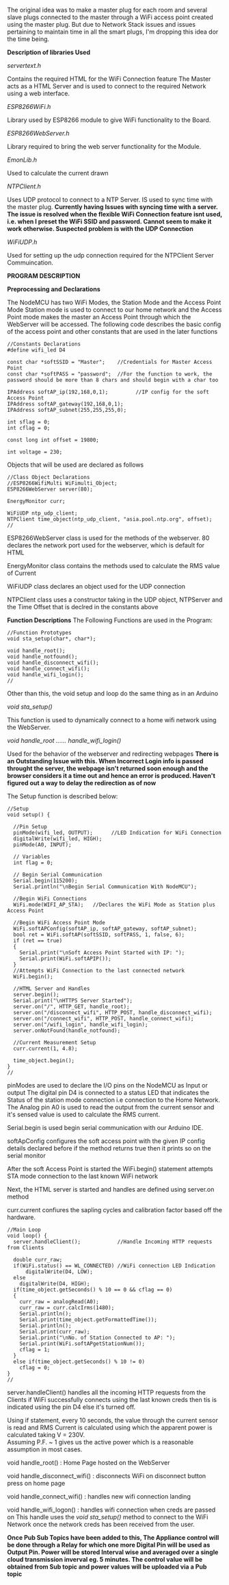 The original idea was to make a master plug for each room and several slave plugs connected to the master through a 
WiFi access point created using the master plug. But due to Network Stack issues and issues pertaining to maintain time in 
all the smart plugs, I'm dropping this idea dor the time being.

**Description of libraries Used**

*servertext.h*

Contains the required HTML for the WiFi Connection feature
The Master acts as a HTML Server and is used to connect to the required Network using 
a web interface.

*ESP8266WiFi.h*

Library used by ESP8266 module to give WiFi functionality to the Board.

*ESP8266WebServer.h*

Library required to bring the web server functionality for the Module.

*EmonLib.h*

Used to calculate the current drawn

*NTPClient.h*

Uses UDP protocol to connect to a NTP Server. IS used to sync time with the master plug.
**Currently having Issues with syncing time with a server. The issue is resolved when the flexible WiFi Connection feature isnt used, i.e. when I preset the WiFi SSID and password. Cannot seem to make it work otherwise. Suspected problem is with the UDP Connection**

*WiFiUDP.h*

Used for setting up the udp connection required for the NTPClient Server Commuincation.

**PROGRAM DESCRIPTION**

**Preprocessing and Declarations**

The NodeMCU has two WiFi Modes, the Station Mode and the Access Point Mode
Station mode is used to connect to our home network and the Access Point mode makes the 
master an Access Point through which the WebServer will be accessed. The following code 
describes the basic config of the access point and other constants that are used in the later functions
~~~
//Constants Declarations
#define wifi_led D4

const char *softSSID = "Master";    //Credentials for Master Access Point
const char *softPASS = "password";  //For the function to work, the password should be more than 8 chars and should begin with a char too

IPAddress softAP_ip(192,168,0,1);         //IP config for the soft Access Point
IPAddress softAP_gateway(192,168,0,1);
IPAddress softAP_subnet(255,255,255,0);

int sflag = 0;
int cflag = 0;

const long int offset = 19800;

int voltage = 230;
~~~
Objects that will be used are declared as follows
~~~
//Class Object Declarations
//ESP8266WifiMulti WiFimulti_Object;
ESP8266WebServer server(80);

EnergyMonitor curr;

WiFiUDP ntp_udp_client;
NTPClient time_object(ntp_udp_client, "asia.pool.ntp.org", offset);
//
~~~
ESP8266WebServer class is used for the methods of the webserver. 80 declares the network 
port used for the webserver, which is default for HTML

EnergyMonitor class contains the methods used to calculate the RMS value of Current

WiFiUDP class declares an object used for the UDP connection

NTPClient class uses a constructor taking in the UDP object, NTPServer and the Time Offset 
that is declred in the constants above

**Function Descriptions**
The Following Functions are used in the Program:
~~~
//Function Prototypes
void sta_setup(char*, char*);

void handle_root();
void handle_notfound();
void handle_disconnect_wifi();
void handle_connect_wifi();
void handle_wifi_login();
//
~~~
Other than this, the void setup and loop do the same thing as in an Arduino

*void sta_setup()*

This function is used to dynamically connect to a home wifi network using the WebServer.

*void handle_root ...... handle_wifi_login()*

Used for the behavior of the webserver and redirecting webpages
**There is an Outstanding Issue with this. When Incorrect Login info is passed throught the server, the webpage isn't returned soon enough and the browser considers it a time out and hence an error is produced. Haven't figured out a way to delay the redirection as of now**


The Setup function is described below:
~~~
//Setup
void setup() {

  //Pin Setup
  pinMode(wifi_led, OUTPUT);      //LED Indication for WiFi Connection
  digitalWrite(wifi_led, HIGH);
  pinMode(A0, INPUT);
  
  // Variables
  int flag = 0;
  
  // Begin Serial Communication
  Serial.begin(115200);
  Serial.println("\nBegin Serial Communication With NodeMCU");

  //Begin WiFi Connections
  WiFi.mode(WIFI_AP_STA);   //Declares the WiFi Mode as Station plus Access Point
  
  //Begin WiFi Access Point Mode
  WiFi.softAPConfig(softAP_ip, softAP_gateway, softAP_subnet);
  bool ret = WiFi.softAP(softSSID, softPASS, 1, false, 6);
  if (ret == true)
  {
    Serial.print("\nSoft Access Point Started with IP: ");
    Serial.print(WiFi.softAPIP());
  }
  //Attempts WiFi Connection to the last connected network
  WiFi.begin(); 

  //HTML Server and Handles
  server.begin();
  Serial.print("\nHTTPS Server Started");
  server.on("/", HTTP_GET, handle_root);
  server.on("/disconnect_wifi", HTTP_POST, handle_disconnect_wifi);
  server.on("/connect_wifi", HTTP_POST, handle_connect_wifi);
  server.on("/wifi_login", handle_wifi_login);
  server.onNotFound(handle_notfound);

  //Current Measurement Setup
  curr.current(1, 4.8);
  
  time_object.begin();
}
//
~~~
pinModes are used to declare the I/O pins on the NodeMCU as Input or output
The digital pin D4 is connected to a status LED that indicates the Status of the station
mode connection i.e connection to the Home Network.
The Analog pin A0 is used to read the output from the current sensor and it's sensed value is
used to calculate the RMS current.

Serial.begin is used begin serial communication with our Arduino IDE.

softApConfig configures the soft access point with the given IP config details declared before
if the method returns true then it prints so on the serial monitor

After the soft Access Point is started the WiFi.begin() statement attempts STA 
mode connection to the last known WiFi network

Next, the HTML server is started and handles are defined using server.on method

curr.current confiures the sapling cycles and calibration factor based off the hardware.

~~~
//Main Loop
void loop() {
  server.handleClient();            //Handle Incoming HTTP requests from Clients
  
  double curr_raw;
  if(WiFi.status() == WL_CONNECTED) //WiFi connection LED Indication
      digitalWrite(D4, LOW);
  else
    digitalWrite(D4, HIGH);
  if(time_object.getSeconds() % 10 == 0 && cflag == 0)
  {  
    curr_raw = analogRead(A0);
    curr_raw = curr.calcIrms(1480);
    Serial.println();
    Serial.print(time_object.getFormattedTime());
    Serial.println();
    Serial.print(curr_raw);
    Serial.print("\nNo. of Station Connected to AP: ");
    Serial.print(WiFi.softAPgetStationNum());
    cflag = 1;
  }
  else if(time_object.getSeconds() % 10 != 0)
    cflag = 0;
}
//
~~~

server.handleClient() handles all the incoming HTTP requests from the Clients
if WiFi successfully connects using the last known creds then tis is indicated using 
the pin D4 else it's turned off.

Using if statement, every 10 seconds, the value through the current sensor is read 
and RMS Current is calculated using which the apparent power is calculated taking 
V = 230V.  
Assuming P.F. ~ 1 gives us the active power which is a reasonable assumption in most cases.

void handle_root() : Home Page hosted on the WebServer

void handle_disconnect_wifi() : disconnects WiFi on disconnect button press on home page

void handle_connect_wifi() : handles new wifi connection landing

void handle_wifi_logon() : handles wifi connection when creds are passed on
This handle uses the *void sta_setup()* method to connect to the WiFi Network once the network creds has been received from the user.



**Once Pub Sub Topics have been added to this, The Appliance control will be done through a Relay for which one more Digital Pin will be used as Output Pin. Power will be stored Interval wise and averaged over a single cloud transmission inverval eg. 5 minutes.
The control value will be obtained from Sub topic and power values will be uploaded via a Pub topic**
